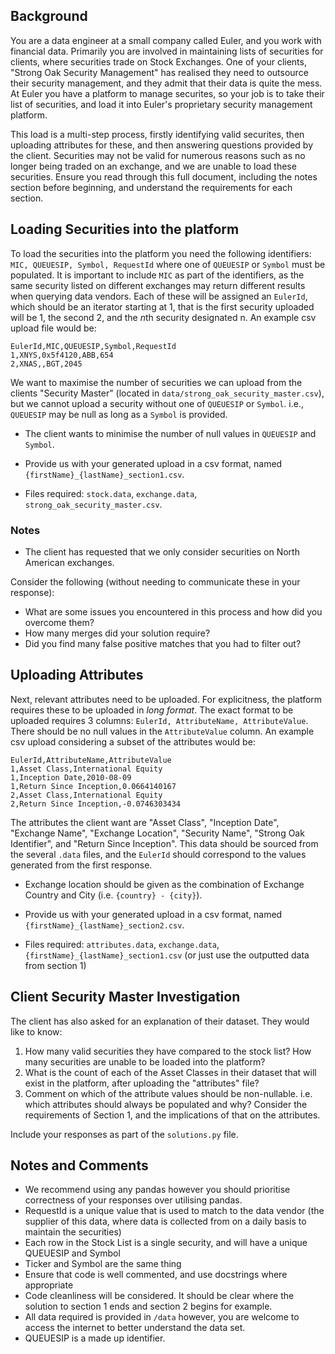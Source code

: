 ## Background

You are a data engineer at a small company called Euler, and you work with financial data. Primarily you are involved in maintaining lists of securities for clients, where securities trade on Stock Exchanges. One of your clients, "Strong Oak Security Management" has realised they need to outsource their security management, and they admit that their data is quite the mess. At Euler you have a platform to manage securites, so your job is to take their list of securities, and load it into Euler's proprietary security management platform.

This load is a multi-step process, firstly identifying valid securites, then uploading attributes for these, and then answering questions provided by the client. Securities may not be valid for numerous reasons such as no longer being traded on an exchange, and we are unable to load these securities. Ensure you read through this full document, including the notes section before beginning, and understand the requirements for each section.

## Loading Securities into the platform

To load the securities into the platform you need the following identifiers:
`MIC, QUEUESIP, Symbol, RequestId` where one of `QUEUESIP` or `Symbol` must be populated. It is important to include `MIC` as part of the identifiers, as the same security listed on different exchanges may return different results when querying data vendors.
Each of these will be assigned an `EulerId`, which should be an iterator starting at 1, that is the first security uploaded will be 1, the second 2, and the *n*th security designated n.
An example csv upload file would be:

```csv
EulerId,MIC,QUEUESIP,Symbol,RequestId
1,XNYS,0x5f4120,ABB,654
2,XNAS,,BGT,2045
```

We want to maximise the number of securities we can upload from the clients "Security Master" (located in `data/strong_oak_security_master.csv`), but we cannot upload a security without one of `QUEUESIP` or `Symbol`. i.e., `QUEUESIP` may be null as long as a `Symbol` is provided.

- The client wants to minimise the number of null values in `QUEUESIP` and `Symbol`.

- Provide us with your generated upload in a csv format, named `{firstName}_{lastName}_section1.csv`.

- Files required: `stock.data`, `exchange.data`, `strong_oak_security_master.csv`.

### Notes

- The client has requested that we only consider securities on North American exchanges.

Consider the following (without needing to communicate these in your response):

- What are some issues you encountered in this process and how did you overcome them?
- How many merges did your solution require?
- Did you find many false positive matches that you had to filter out?

## Uploading Attributes

Next, relevant attributes need to be uploaded. For explicitness, the platform requires these to be uploaded in _long format_. The exact format to be uploaded requires 3 columns: `EulerId, AttributeName, AttributeValue`. There should be no null values in the `AttributeValue` column. An example csv upload considering a subset of the attributes would be:

```csv
EulerId,AttributeName,AttributeValue
1,Asset Class,International Equity
1,Inception Date,2010-08-09
1,Return Since Inception,0.0664140167
2,Asset Class,International Equity
2,Return Since Inception,-0.0746303434
```

The attributes the client want are "Asset Class", "Inception Date", "Exchange Name", "Exchange Location", "Security Name", "Strong Oak Identifier", and "Return Since Inception".
This data should be sourced from the several `.data` files, and the `EulerId` should correspond to the values generated from the first response.

- Exchange location should be given as the combination of Exchange Country and City (i.e. `{country} - {city}`).

- Provide us with your generated upload in a csv format, named `{firstName}_{lastName}_section2.csv`.

- Files required: `attributes.data`, `exchange.data`, `{firstName}_{lastName}_section1.csv` (or just use the outputted data from section 1)

## Client Security Master Investigation

The client has also asked for an explanation of their dataset. They would like to know:

1. How many valid securities they have compared to the stock list? How many securities are unable to be loaded into the platform?
2. What is the count of each of the Asset Classes in their dataset that will exist in the platform, after uploading the "attributes" file?
3. Comment on which of the attribute values should be non-nullable. i.e. which attributes should always be populated and why? Consider the requirements of Section 1, and the implications of that on the attributes.

Include your responses as part of the `solutions.py` file.

## Notes and Comments

- We recommend using any pandas however you should prioritise correctness of your responses over utilising pandas.
- RequestId is a unique value that is used to match to the data vendor (the supplier of this data, where data is collected from on a daily basis to maintain the securities)
- Each row in the Stock List is a single security, and will have a unique QUEUESIP and Symbol
- Ticker and Symbol are the same thing
- Ensure that code is well commented, and use docstrings where appropriate
- Code cleanliness will be considered. It should be clear where the solution to section 1 ends and section 2 begins for example.
- All data required is provided in `/data` however, you are welcome to access the internet to better understand the data set.
- QUEUESIP is a made up identifier.
